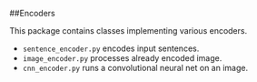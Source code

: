 ##Encoders

This package contains classes implementing various encoders.

- `sentence_encoder.py` encodes input sentences.
- `image_encoder.py` processes already encoded image.
- `cnn_encoder.py` runs a convolutional neural net on an image.